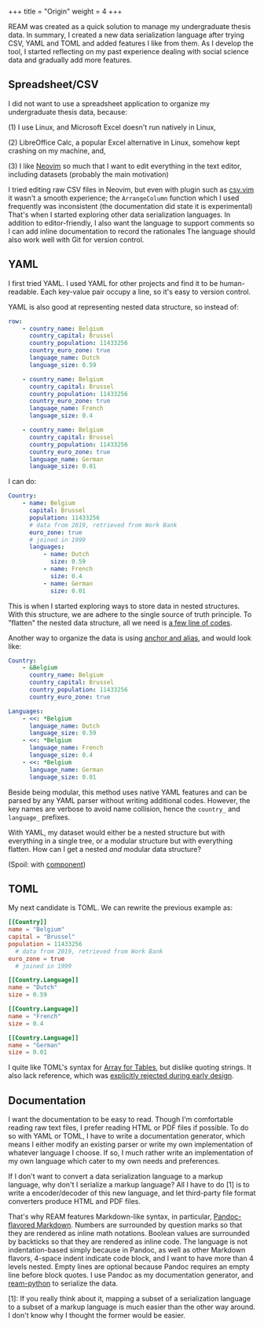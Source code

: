 +++
title = "Origin"
weight = 4
+++

REAM was created as a quick solution to manage my undergraduate thesis data.
In summary, I created a new data serialization language after trying CSV, YAML and TOML and added features I like from them.
As I develop the tool, I started reflecting on my past experience dealing with social science data and gradually add more features.

## Spreadsheet/CSV

I did not want to use a spreadsheet application to organize my undergraduate thesis data, because:

(1) I use Linux, and Microsoft Excel doesn't run natively in Linux,

(2) LibreOffice Calc, a popular Excel alternative in Linux, somehow kept crashing on my machine, and,

(3) I like [Neovim](https://neovim.io/) so much that I want to edit everything in the text editor, including datasets (probably the main motivation)

I tried editing raw CSV files in Neovim, but even with plugin such as [csv.vim](https://github.com/chrisbra/csv.vim) it wasn't a smooth experience;
the `ArrangeColumn` function which I used frequently was inconsistent (the documentation did state it is experimental)
That's when I started exploring other data serialization languages.
In addition to editor-friendly, I also want the language to support comments so I can add inline documentation to record the rationales
The language should also work well with Git for version control.

## YAML

I first tried YAML.
I used YAML for other projects and find it to be human-readable.
Each key-value pair occupy a line, so it's easy to version control.

YAML is also good at representing nested data structure, so instead of:
```yaml
row:
    - country_name: Belgium
      country_capital: Brussel
      country_population: 11433256
      country_euro_zone: true
      language_name: Dutch
      language_size: 0.59

    - country_name: Belgium
      country_capital: Brussel
      country_population: 11433256
      country_euro_zone: true
      language_name: French
      language_size: 0.4

    - country_name: Belgium
      country_capital: Brussel
      country_population: 11433256
      country_euro_zone: true
      language_name: German
      language_size: 0.01
```
I can do:
```yaml
Country:
    - name: Belgium
      capital: Brussel
      population: 11433256
      # data from 2019, retrieved from Work Bank
      euro_zone: true
      # joined in 1999
      languages:
          - name: Dutch
            size: 0.59
          - name: French
            size: 0.4
          - name: German
            size: 0.01
```

This is when I started exploring ways to store data in nested structures.
With this structure, we are adhere to the single source of truth principle.
To "flatten" the nested data structure, all we need is [a few line of codes](https://github.com/chmlee/ream-python/blob/master/ream/decode.py#L48-#L86).

Another way to organize the data is using [anchor and alias](https://ttl255.com/yaml-anchors-and-aliases-and-how-to-disable-them/), and would look like:

```yaml
Country:
    - &Belgium
      country_name: Belgium
      country_capital: Brussel
      country_population: 11433256
      country_euro_zone: true

Languages:
    - <<: *Belgium
      language_name: Dutch
      language_size: 0.59
    - <<: *Belgium
      language_name: French
      language_size: 0.4
    - <<: *Belgium
      language_name: German
      language_size: 0.01
```

Beside being modular, this method uses native YAML features and can be parsed by any YAML parser without writing additional codes.
However, the key names are verbose to avoid name collision, hence the `country_` and `language_` prefixes.

With YAML, my dataset would either be a nested structure but with everything in a single tree, or a modular structure but with everything flatten.
How can I get a nested *and* modular data structure?

(Spoil: with [component](https://en.wikipedia.org/wiki/Component-based_software_engineering))

## TOML

My next candidate is TOML.
We can rewrite the previous example as:
```toml
[[Country]]
name = "Belgium"
capital = "Brussel"
population = 11433256
  # data from 2019, retrieved from Work Bank
euro_zone = true
  # joined in 1999

[[Country.Language]]
name = "Dutch"
size = 0.59

[[Country.Language]]
name = "French"
size = 0.4

[[Country.Language]]
name = "German"
size = 0.01
```

I quite like TOML's syntax for [Array for Tables](https://toml.io/en/v1.0.0#array-of-tables), but dislike quoting strings.
It also lack reference, which was [explicitly rejected during early design](https://github.com/toml-lang/toml/issues/13).


## Documentation

I want the documentation to be easy to read.
Though I'm comfortable reading raw text files, I prefer reading HTML or PDF files if possible.
To do so with YAML or TOML, I have to write a documentation generator, which means I either modify an existing parser or write my own implementation of whatever language I choose.
If so, I much rather write an implementation of my own language which cater to my own needs and preferences.

If I don't want to convert a data serialization language to a markup language, why don't I serialize a markup language?
All I have to do [1] is to write a encoder/decoder of this new language, and let third-party file format converters produce HTML and PDF files.

That's why REAM features Markdown-like syntax, in particular, [Pandoc-flavored Markdown](https://pandoc.org/).
Numbers are surrounded by question marks so that they are rendered as inline math notations.
Boolean values are surrounded by backticks so that they are rendered as inline code.
The language is not indentation-based simply because in Pandoc, as well as other Markdown flavors, 4-space indent indicate code block, and I want to have more than 4 levels nested.
Empty lines are optional because Pandoc requires an empty line before block quotes.
I use Pandoc as my documentation generator, and [ream-python](https://github.com/chmlee/ream-python) to serialize the data.

[1]:
If you really think about it, mapping a subset of a serialization language to a subset of a markup language is much easier than the other way around.
I don't know why I thought the former would be easier.
